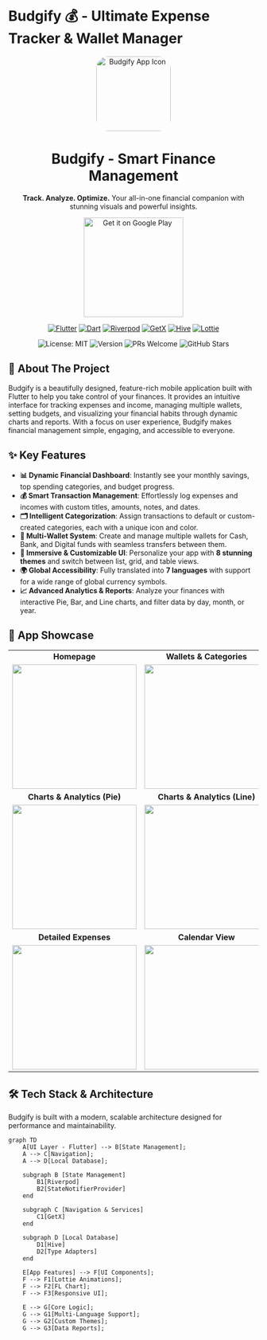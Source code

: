 # Budgify 💰 - Ultimate Expense Tracker & Wallet Manager

<p align="center">
  <img src="https://github.com/user-attachments/assets/524fcdff-2bef-440e-a033-af144f07d70b" alt="Budgify App Icon" width="150" style="border-radius: 24px;"/>
  <h1 align="center">Budgify - Smart Finance Management</h1>
  <p align="center">
    <b>Track. Analyze. Optimize.</b> Your all-in-one financial companion with stunning visuals and powerful insights.
  </p>
</p>

<p align="center">
  <a href="https://play.google.com/store/apps/details?id=com.budgifydev.budgify" target="_blank">
    <img src="https://play.google.com/intl/en_us/badges/static/images/badges/en_badge_web_generic.png" alt="Get it on Google Play" width="200"/>
  </a>
</p>

<p align="center">
  <a href="https://flutter.dev" target="_blank"><img src="https://img.shields.io/badge/Flutter-02569B?style=for-the-badge&logo=flutter&logoColor=white" alt="Flutter"></a>
  <a href="https://dart.dev" target="_blank"><img src="https://img.shields.io/badge/Dart-0175C2?style=for-the-badge&logo=dart&logoColor=white" alt="Dart"></a>
  <a href="https://riverpod.dev/" target="_blank"><img src="https://img.shields.io/badge/Riverpod-4A98E8?style=for-the-badge&logo=riverpod&logoColor=white" alt="Riverpod"></a>
  <a href="https://pub.dev/packages/get" target="_blank"><img src="https://img.shields.io/badge/GetX-00A9E0?style=for-the-badge&logo=getx&logoColor=white" alt="GetX"></a>
  <a href="https://pub.dev/packages/hive" target="_blank"><img src="https://img.shields.io/badge/Hive-FFC107?style=for-the-badge&logo=hive&logoColor=black" alt="Hive"></a>
  <a href="https://pub.dev/packages/lottie" target="_blank"><img src="https://img.shields.io/badge/Lottie-000000?style=for-the-badge&logo=lottie&logoColor=white" alt="Lottie"></a>
</p>

<p align="center">
  <img src="https://img.shields.io/badge/License-MIT-blue.svg" alt="License: MIT">
  <img src="https://img.shields.io/badge/Version-2.1.3-green.svg" alt="Version">
  <img src="https://img.shields.io/badge/PRs-welcome-brightgreen.svg" alt="PRs Welcome">
  <!-- TODO: Replace with your GitHub username and repo name -->
  <img src="https://img.shields.io/github/stars/your-username/budgify-app?style=social" alt="GitHub Stars">
</p>

## 🚀 About The Project

Budgify is a beautifully designed, feature-rich mobile application built with Flutter to help you take control of your finances. It provides an intuitive interface for tracking expenses and income, managing multiple wallets, setting budgets, and visualizing your financial habits through dynamic charts and reports. With a focus on user experience, Budgify makes financial management simple, engaging, and accessible to everyone.

## ✨ Key Features

- **📊 Dynamic Financial Dashboard**: Instantly see your monthly savings, top spending categories, and budget progress.
- **💰 Smart Transaction Management**: Effortlessly log expenses and incomes with custom titles, amounts, notes, and dates.
- **🗂️ Intelligent Categorization**: Assign transactions to default or custom-created categories, each with a unique icon and color.
- **👛 Multi-Wallet System**: Create and manage multiple wallets for Cash, Bank, and Digital funds with seamless transfers between them.
- **🎨 Immersive & Customizable UI**: Personalize your app with **8 stunning themes** and switch between list, grid, and table views.
- **🌍 Global Accessibility**: Fully translated into **7 languages** with support for a wide range of global currency symbols.
- **📈 Advanced Analytics & Reports**: Analyze your finances with interactive Pie, Bar, and Line charts, and filter data by day, month, or year.

## 🎥 App Showcase

<table>
  <tr>
    <td align="center"><b>Homepage</b></td>
    <td align="center"><b>Wallets & Categories</b></td>
  </tr>
  <tr>
    <td><img src="https://github.com/user-attachments/assets/fb947537-0bff-4d87-ae8f-5f4e7d8a7e32" width="250"></td>
    <td><img src="https://github.com/user-attachments/assets/913dcd63-3cea-42f5-8b76-7ecddb608b1e" width="250"></td>
  </tr>
  <tr>
    <td align="center"><b>Charts & Analytics (Pie)</b></td>
    <td align="center"><b>Charts & Analytics (Line)</b></td>
  </tr>
  <tr>
    <td><img src="https://github.com/user-attachments/assets/cabef679-2eea-4081-a1dc-50a914797800" width="250"></td>
    <td><img src="https://github.com/user-attachments/assets/099c6d74-1ba9-46f0-b087-846840daf68e" width="250"></td>
  </tr>
  <tr>
    <td align="center"><b>Detailed Expenses</b></td>
    <td align="center"><b>Calendar View</b></td>
  </tr>
  <tr>
    <td><img src="https://github.com/user-attachments/assets/ef921814-8575-431f-82d0-21c59a624a97" width="250"></td>
    <td><img src="https://github.com/user-attachments/assets/302141bc-cdea-4032-a235-83289dd2f525" width="250"></td>
  </tr>
</table>

## 🛠️ Tech Stack & Architecture

Budgify is built with a modern, scalable architecture designed for performance and maintainability.

```mermaid
graph TD
    A[UI Layer - Flutter] --> B[State Management];
    A --> C[Navigation];
    A --> D[Local Database];

    subgraph B [State Management]
        B1[Riverpod]
        B2[StateNotifierProvider]
    end

    subgraph C [Navigation & Services]
        C1[GetX]
    end

    subgraph D [Local Database]
        D1[Hive]
        D2[Type Adapters]
    end

    E[App Features] --> F[UI Components];
    F --> F1[Lottie Animations];
    F --> F2[FL Chart];
    F --> F3[Responsive UI];

    E --> G[Core Logic];
    G --> G1[Multi-Language Support];
    G --> G2[Custom Themes];
    G --> G3[Data Reports];
